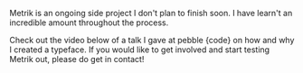 Metrik is an ongoing side project I don't plan to finish soon. I have learn't an incredible amount throughout the process.

Check out the video below of a talk I gave at pebble {code} on how and why I created a typeface. If you would like to get involved and start testing Metrik out, please do get in contact!
